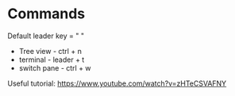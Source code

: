 # Commands

Default leader key = " " 

- Tree view - ctrl + n
- terminal - leader + t
- switch pane - ctrl + w


Useful tutorial: https://www.youtube.com/watch?v=zHTeCSVAFNY
